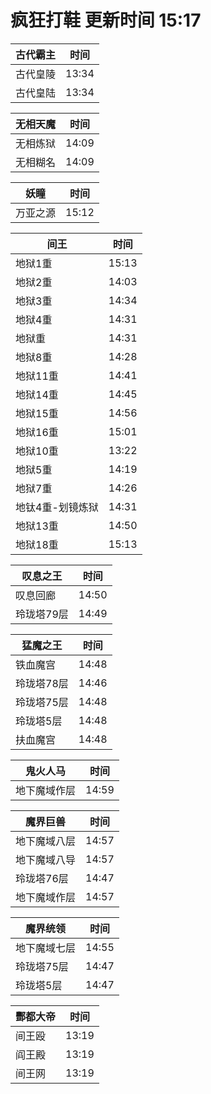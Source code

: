 # 疯狂打鞋 更新时间 15:17

| 古代霸主   | 时间    |
|--------|-------|
| 古代皇陵 | 13:34 |
| 古代皇陆 | 13:34 |

| 无相天魔   | 时间    |
|--------|-------|
| 无相炼狱 | 14:09 |
| 无相糊名 | 14:09 |

| 妖瞳   | 时间    |
|--------|-------|
| 万亚之源 | 15:12 |

| 间王   | 时间    |
|--------|-------|
| 地狱1重 | 15:13 |
| 地狱2重 | 14:03 |
| 地狱3重 | 14:34 |
| 地狱4重 | 14:31 |
| 地狱重 | 14:31 |
| 地狱8重 | 14:28 |
| 地狱11重 | 14:41 |
| 地狱14重 | 14:45 |
| 地狱15重 | 14:56 |
| 地狱16重 | 15:01 |
| 地狱10重 | 13:22 |
| 地狱5重 | 14:19 |
| 地狱7重 | 14:26 |
| 地钛4重-划镜炼狱 | 14:31 |
| 地狱13重 | 14:50 |
| 地狱18重 | 15:13 |

| 叹息之王   | 时间    |
|--------|-------|
| 叹息回廊 | 14:50 |
| 玲珑塔79层 | 14:49 |

| 猛魔之王   | 时间    |
|--------|-------|
| 铁血魔宫 | 14:48 |
| 玲珑塔78层 | 14:46 |
| 玲珑塔75层 | 14:48 |
| 玲珑塔5层 | 14:48 |
| 扶血魔宫 | 14:48 |

| 鬼火人马   | 时间    |
|--------|-------|
| 地下魔域作层 | 14:59 |

| 魔界巨兽   | 时间    |
|--------|-------|
| 地下魔域八层 | 14:57 |
| 地下魔域八导 | 14:57 |
| 玲珑塔76层 | 14:47 |
| 地下魔域作层 | 14:57 |

| 魔界统领   | 时间    |
|--------|-------|
| 地下魔域七层 | 14:55 |
| 玲珑塔75层 | 14:47 |
| 玲珑塔5层 | 14:47 |

| 酆都大帝   | 时间    |
|--------|-------|
| 间王殴 | 13:19 |
| 阎王殿 | 13:19 |
| 间王网 | 13:19 |